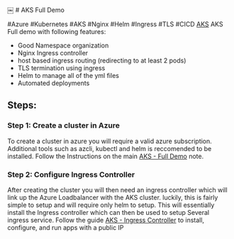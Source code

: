 ￼ # AKS Full Demo

#Azure #Kubernetes #AKS #Nginx #Helm #Ingress #TLS #CICD
[AKS](Microservice%20Architecture/AKS/AKS.md)
AKS Full demo with following features:

- Good Namespace organization
- Nginx Ingress controller
- host based ingress routing (redirecting to at least 2 pods)
- TLS termination using ingress
- Helm to manage all of the yml files
- Automated deployments 

## Steps:

### Step 1: Create a cluster in Azure
To create a cluster in azure you will require a valid azure subscription. Additional tools such as azcli, kubectl and helm is reccomended to be installed. Follow the Instructions on the main [AKS - Full Demo](Microservice%20Architecture/AKS/AKS%20-%20Full%20Demo.md) note.


### Step 2: Configure Ingress Controller
After creating the cluster you will then need an ingress controller which will link up the Azure Loadbalancer with the AKS cluster. luckily, this is fairly simple to setup and will require only helm to setup. This will essentially install the Ingress controller which can then be used to setup Several ingress service. Follow the guide [AKS - Ingress Controller](Microservice%20Architecture/AKS/AKS%20-%20Ingress%20Controller.md) to install, configure, and run apps with a public IP


